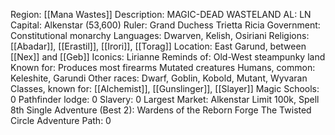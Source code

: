 Region: [[Mana 
Wastes]]
Description: MAGIC-DEAD 
WASTELAND
AL: LN
Capital: Alkenstar 
(53,600)
Ruler: Grand Duchess 
Trietta Ricia
Government: Constitutional monarchy
Languages: Dwarven, Kelish, 
Osiriani
Religions: [[Abadar]], [[Erastil]], [[Irori]], [[Torag]]
Location: East Garund, between
[[Nex]] and [[Geb]]
Iconics: Lirianne
Reminds of: Old-West 
steampunky land
Known for: Produces most firearms
Mutated creatures
Humans, common: Keleshite, Garundi
Other races: Dwarf, Goblin, Kobold, Mutant, Wyvaran
Classes, known for: [[Alchemist]], [[Gunslinger]], [[Slayer]]
Magic Schools: 0
Pathfinder lodge: 0
Slavery: 0
Largest Market: Alkenstar
Limit 100k, Spell 8th
Single Adventure (Best 2): Wardens of the Reborn Forge
The Twisted Circle
Adventure Path: 0
